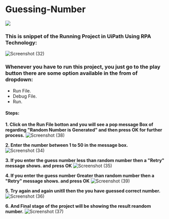# Guessing-Number
![](https://komarev.com/ghpvc/?username=Bethegnt&label=Project+Views)
### This is snippet of the Running Project in UiPath Using RPA Technology:
![Screenshot (32)](https://github.com/Bethegnt/Guessing-Number/assets/106432362/9e1f8ce8-ec7e-4712-a59d-5d36fe7c7848)

### Whenever you have to run this project, you just go to the play button there are some option available in the from of dropdown:
- Run File.
- Debug File.
- Run.

#### Steps:
**1. Click on the Run File botton and you will see a pop message Box of regarding "Random Number is Generated" and then press OK for further process.** 
![Screenshot (38)](https://github.com/Bethegnt/Guessing-Number/assets/106432362/787b11fa-d2b1-4e08-98b3-e35036d4db69)

**2. Enter the number between 1 to 50 in the message box.**
![Screenshot (34)](https://github.com/Bethegnt/Guessing-Number/assets/106432362/51664fcb-77ce-48b6-a8a5-27de9808123b)

**3. If you enter the guess number less than random number then a "Retry" message shows. and press OK**
![Screenshot (35)](https://github.com/Bethegnt/Guessing-Number/assets/106432362/a0ee7428-b234-4780-bfe3-298274527aec)

**4. If you enter the guess number Greater than random number then a "Retry" message shows. and press OK**
![Screenshot (39)](https://github.com/Bethegnt/Guessing-Number/assets/106432362/3d5f4cc0-2e2e-4475-b1b3-41f678eb0702)

**5. Try again and again unitll then the you have guessed correct number.**
![Screenshot (36)](https://github.com/Bethegnt/Guessing-Number/assets/106432362/56d24604-6175-4637-b781-0dbf6fe9fa65)

**6. And Final stage of the project will be showing the result reandom number.**
![Screenshot (37)](https://github.com/Bethegnt/Guessing-Number/assets/106432362/b9398350-7aa2-4e4b-8a03-1a583b19d65c)

